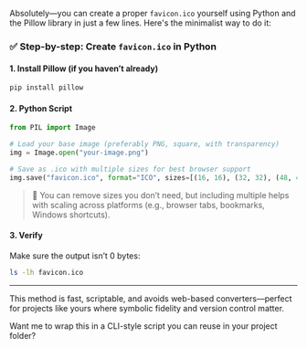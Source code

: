 Absolutely—you can create a proper `favicon.ico` yourself using Python and the Pillow library in just a few lines. Here's the minimalist way to do it:

### ✅ Step-by-step: Create `favicon.ico` in Python

#### 1. **Install Pillow** (if you haven’t already)

```bash
pip install pillow
```

#### 2. **Python Script**

```python
from PIL import Image

# Load your base image (preferably PNG, square, with transparency)
img = Image.open("your-image.png")

# Save as .ico with multiple sizes for best browser support
img.save("favicon.ico", format="ICO", sizes=[(16, 16), (32, 32), (48, 48), (64, 64), (128, 128), (256, 256)])
```

> 🔁 You can remove sizes you don’t need, but including multiple helps with scaling across platforms (e.g., browser tabs, bookmarks, Windows shortcuts).

#### 3. **Verify**

Make sure the output isn’t 0 bytes:

```bash
ls -lh favicon.ico
```

---

This method is fast, scriptable, and avoids web-based converters—perfect for projects like yours where symbolic fidelity and version control matter.

Want me to wrap this in a CLI-style script you can reuse in your project folder?
